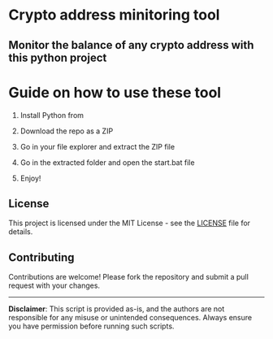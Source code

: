 # Crypto address minitoring tool  

## Monitor the balance of any crypto address with this python project   
     
# Guide on how to use these tool 
  
1. Install Python from  
    
2. Download the repo as a ZIP
  
3. Go in your file explorer and extract the ZIP file  

4. Go in the extracted folder and open the start.bat file  
 
5. Enjoy!
 
## License      
 
This project is licensed under the MIT License - see the [LICENSE](LICENSE) file for details.
     
## Contributing 

Contributions are welcome! Please fork the repository and submit a pull request with your changes.    
  
---   
   
**Disclaimer**: This script is provided as-is, and the authors are not responsible for any misuse or unintended consequences. Always ensure you have permission before running such scripts.